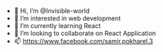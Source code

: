 - 👋 Hi, I’m @Invisible-world
- 👀 I’m interested in web development 
- 🌱 I’m currently learning React 
- 💞️ I’m looking to collaborate on React Application
- 📫 https://www.facebook.com/samir.pokharel.3
 
